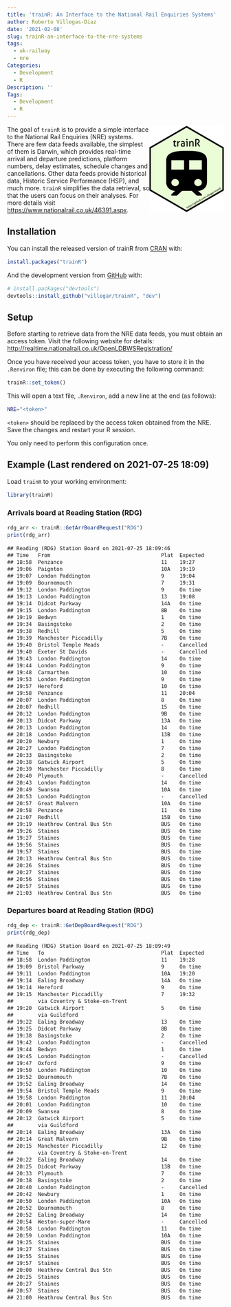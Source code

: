 ```yaml
---
title: 'trainR: An Interface to the National Rail Enquiries Systems'
author: Roberto Villegas-Diaz
date: '2021-02-08'
slug: trainR-an-interface-to-the-nre-systems
tags:
  - uk-railway
  - nre
Categories:
  - Development
  - R
Description: ''
Tags:
  - Development
  - R
---
```


<img src="https://raw.githubusercontent.com/villegar/trainR/main/inst/images/logo.png" alt="logo" align="right" height=200px/>

The goal of `trainR` is to provide a simple interface to the 
National Rail Enquiries (NRE) systems. There are few data feeds 
available, the simplest of them is Darwin, which provides real-time 
arrival and departure predictions, platform numbers, delay estimates, 
schedule changes and cancellations. Other data feeds provide historical 
data, Historic Service Performance (HSP), and much more. `trainR` 
simplifies the data retrieval, so that the users can focus on their 
analyses. For more details visit 
https://www.nationalrail.co.uk/46391.aspx.

## Installation

You can install the released version of trainR from [CRAN](https://CRAN.R-project.org) with:

``` r
install.packages("trainR")
```

And the development version from [GitHub](https://github.com/) with:

``` r
# install.packages("devtools")
devtools::install_github("villegar/trainR", "dev")
```

## Setup
Before starting to retrieve data from the NRE data feeds, you must obtain an access token. 
Visit the following website for details: http://realtime.nationalrail.co.uk/OpenLDBWSRegistration/

Once you have received your access token, you have to store it in the `.Renviron` file; this can be 
done by executing the following command:


```r
trainR::set_token()
```

This will open a text file, `.Renviron`, add a new line at the end (as follows):

```bash
NRE="<token>"
```

`<token>` should be replaced by the access token obtained from the NRE. Save the changes and restart 
your R session.

You only need to perform this configuration once.

## Example (Last rendered on 2021-07-25 18:09)

Load `trainR` to your working environment:

```r
library(trainR)
```

### Arrivals board at Reading Station (RDG)


```r
rdg_arr <- trainR::GetArrBoardRequest("RDG")
print(rdg_arr)
```

```
## Reading (RDG) Station Board on 2021-07-25 18:09:46
## Time   From                                    Plat  Expected
## 18:58  Penzance                                11    19:27
## 19:06  Paignton                                10A   19:19
## 19:07  London Paddington                       9     19:04
## 19:09  Bournemouth                             7     19:31
## 19:12  London Paddington                       9     On time
## 19:13  London Paddington                       13    19:08
## 19:14  Didcot Parkway                          14A   On time
## 19:15  London Paddington                       8B    On time
## 19:19  Bedwyn                                  1     On time
## 19:34  Basingstoke                             2     On time
## 19:38  Redhill                                 5     On time
## 19:39  Manchester Piccadilly                   7B    On time
## 19:40  Bristol Temple Meads                    -     Cancelled
## 19:40  Exeter St Davids                        -     Cancelled
## 19:43  London Paddington                       14    On time
## 19:44  London Paddington                       9     On time
## 19:48  Carmarthen                              10    On time
## 19:53  London Paddington                       9     On time
## 19:57  Hereford                                10    On time
## 19:58  Penzance                                11    20:04
## 20:07  London Paddington                       8     On time
## 20:07  Redhill                                 15    On time
## 20:12  London Paddington                       9B    On time
## 20:13  Didcot Parkway                          13A   On time
## 20:13  London Paddington                       14    On time
## 20:18  London Paddington                       13B   On time
## 20:20  Newbury                                 1     On time
## 20:27  London Paddington                       7     On time
## 20:33  Basingstoke                             2     On time
## 20:38  Gatwick Airport                         5     On time
## 20:39  Manchester Piccadilly                   8     On time
## 20:40  Plymouth                                -     Cancelled
## 20:43  London Paddington                       14    On time
## 20:49  Swansea                                 10A   On time
## 20:53  London Paddington                       -     Cancelled
## 20:57  Great Malvern                           10A   On time
## 20:58  Penzance                                11    On time
## 21:07  Redhill                                 15B   On time
## 19:19  Heathrow Central Bus Stn                BUS   On time
## 19:26  Staines                                 BUS   On time
## 19:27  Staines                                 BUS   On time
## 19:56  Staines                                 BUS   On time
## 19:57  Staines                                 BUS   On time
## 20:13  Heathrow Central Bus Stn                BUS   On time
## 20:26  Staines                                 BUS   On time
## 20:27  Staines                                 BUS   On time
## 20:56  Staines                                 BUS   On time
## 20:57  Staines                                 BUS   On time
## 21:03  Heathrow Central Bus Stn                BUS   On time
```

### Departures board at Reading Station (RDG)


```r
rdg_dep <- trainR::GetDepBoardRequest("RDG")
print(rdg_dep)
```

```
## Reading (RDG) Station Board on 2021-07-25 18:09:49
## Time   To                                      Plat  Expected
## 18:58  London Paddington                       11    19:28
## 19:09  Bristol Parkway                         9     On time
## 19:11  London Paddington                       10A   19:20
## 19:14  Ealing Broadway                         14A   On time
## 19:14  Hereford                                9     On time
## 19:15  Manchester Piccadilly                   7     19:32
##        via Coventry & Stoke-on-Trent           
## 19:20  Gatwick Airport                         5     On time
##        via Guildford                           
## 19:22  Ealing Broadway                         13    On time
## 19:25  Didcot Parkway                          8B    On time
## 19:38  Basingstoke                             2     On time
## 19:42  London Paddington                       -     Cancelled
## 19:44  Bedwyn                                  1     On time
## 19:45  London Paddington                       -     Cancelled
## 19:47  Oxford                                  9     On time
## 19:50  London Paddington                       10    On time
## 19:52  Bournemouth                             7B    On time
## 19:52  Ealing Broadway                         14    On time
## 19:54  Bristol Temple Meads                    9     On time
## 19:58  London Paddington                       11    20:04
## 20:01  London Paddington                       10    On time
## 20:09  Swansea                                 8     On time
## 20:12  Gatwick Airport                         5     On time
##        via Guildford                           
## 20:14  Ealing Broadway                         13A   On time
## 20:14  Great Malvern                           9B    On time
## 20:15  Manchester Piccadilly                   12    On time
##        via Coventry & Stoke-on-Trent           
## 20:22  Ealing Broadway                         14    On time
## 20:25  Didcot Parkway                          13B   On time
## 20:33  Plymouth                                7     On time
## 20:38  Basingstoke                             2     On time
## 20:40  London Paddington                       -     Cancelled
## 20:42  Newbury                                 1     On time
## 20:50  London Paddington                       10A   On time
## 20:52  Bournemouth                             8     On time
## 20:52  Ealing Broadway                         14    On time
## 20:54  Weston-super-Mare                       -     Cancelled
## 20:58  London Paddington                       11    On time
## 20:59  London Paddington                       10A   On time
## 19:25  Staines                                 BUS   On time
## 19:27  Staines                                 BUS   On time
## 19:55  Staines                                 BUS   On time
## 19:57  Staines                                 BUS   On time
## 20:00  Heathrow Central Bus Stn                BUS   On time
## 20:25  Staines                                 BUS   On time
## 20:27  Staines                                 BUS   On time
## 20:57  Staines                                 BUS   On time
## 21:00  Heathrow Central Bus Stn                BUS   On time
```
